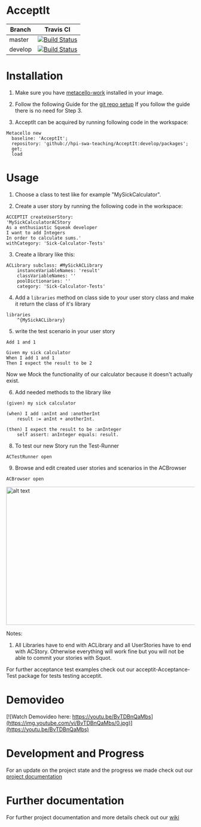 # AcceptIt 

Branch  | Travis CI  |
------- | ---------- |
master  | [![Build Status](https://travis-ci.org/hpi-swa-teaching/AcceptIt.svg?branch=master)](https://travis-ci.org/hpi-swa-teaching/AcceptIt) | |
develop | [![Build Status](https://travis-ci.org/hpi-swa-teaching/AcceptIt.svg?branch=develop)](https://travis-ci.org/hpi-swa-teaching/AcceptIt) |

# Installation  

1. Make sure you have [metacello-work](https://github.com/dalehenrich/metacello-work) installed in your image.

2. Follow the following Guide for the [git repo setup](https://github.com/hpi-swa-teaching/AcceptIt/wiki/Git-setup-guide)
If you follow the guide there is no need for Step 3.

3. AcceptIt can be acquired by running following code in the workspace:

```smalltalk
Metacello new
  baseline: 'AcceptIt';
  repository: 'github://hpi-swa-teaching/AcceptIt:develop/packages';
  get;
  load
```

# Usage

1. Choose a class to test like for example "MySickCalculator".

2. Create a user story by running the following code in the workspace:  
```smalltalk
ACCEPTIT createUserStory:
'MySickCalculatorACStory
As a enthusiastic Squeak developer
I want to add Integers
In order to calculate sums.'
withCategory: 'Sick-Calculator-Tests'
```

3. Create a library like this:   
```smalltalk
ACLibrary subclass: #MySickACLibrary
	instanceVariableNames: 'result'
	classVariableNames: ''
	poolDictionaries: ''
	category: 'Sick-Calculator-Tests'
``` 
4. Add a `libraries` method on class side to your user story class and make it return the class of it's library 

```smalltalk
libraries
	^{MySickACLibrary}

```

5. write the test scenario in your user story
```
Add 1 and 1

Given my sick calculator
When I add 1 and 1
Then I expect the result to be 2
```

Now we Mock the functionality of our calculator because it doesn't actually exist.

6. Add needed methods to the library like
```smalltalk
(given) my sick calculator
```
```smalltalk
(when) I add :anInt and :anotherInt
	result := anInt + anotherInt.
```
```smalltalk
(then) I expect the result to be :anInteger
	self assert: anInteger equals: result.
```

8. To test our new Story run the Test-Runner
```smalltalk
ACTestRunner open
```

9. Browse and edit created user stories and scenarios in the ACBrowser
```smalltalk
ACBrowser open
```

<img src="https://user-images.githubusercontent.com/19290349/43227887-54b2d674-9060-11e8-98fb-3629b049d565.png" alt="alt text" width="540" height="369">

Notes:
1. All Libraries have to end with ACLibrary and all UserStories have to end with ACStory. Otherwise everything will work fine but you will not be able to commit your stories with Squot.

For further acceptance test examples check out our acceptit-Acceptance-Test package for tests testing acceptit.

# Demovideo

[![Watch Demovideo here: https://youtu.be/BvTDBnQaMbs](https://img.youtube.com/vi/BvTDBnQaMbs/0.jpg)](https://youtu.be/BvTDBnQaMbs)

# Development and Progress

For an update on the project state and the progress we made check out our [project documentation](https://github.com/hpi-swa-teaching/AcceptIt/wiki/Acceptit---project-development-from-April-2018-to-July-2018)

# Further documentation

For further project documentation and more details check out our [wiki](https://github.com/hpi-swa-teaching/AcceptIt/wiki)
